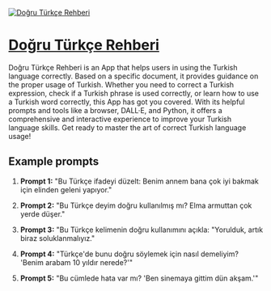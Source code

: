 [![Doğru Türkçe Rehberi](https://files.oaiusercontent.com/file-gfCG8wpAzOjfjWBpZSzTxhYL?se=2123-10-17T12%3A52%3A06Z&sp=r&sv=2021-08-06&sr=b&rscc=max-age%3D31536000%2C%20immutable&rscd=attachment%3B%20filename%3Df9d60524-3009-4806-ae04-977c29ef7915.png&sig=fvl2krPLhTAaIYmKhtfsR%2BR6fzUsPR9WheTrsfWML3A%3D)](https://chat.openai.com/g/g-SWwFzM1gf-dogru-turkce-rehberi)

# [Doğru Türkçe Rehberi](https://chat.openai.com/g/g-SWwFzM1gf-dogru-turkce-rehberi)

Doğru Türkçe Rehberi is an App that helps users in using the Turkish language correctly. Based on a specific document, it provides guidance on the proper usage of Turkish. Whether you need to correct a Turkish expression, check if a Turkish phrase is used correctly, or learn how to use a Turkish word correctly, this App has got you covered. With its helpful prompts and tools like a browser, DALL·E, and Python, it offers a comprehensive and interactive experience to improve your Turkish language skills. Get ready to master the art of correct Turkish language usage!

## Example prompts

1. **Prompt 1:** "Bu Türkçe ifadeyi düzelt: Benim annem bana çok iyi bakmak için elinden geleni yapıyor."

2. **Prompt 2:** "Bu Türkçe deyim doğru kullanılmış mı? Elma armuttan çok yerde düşer."

3. **Prompt 3:** "Bu Türkçe kelimenin doğru kullanımını açıkla: "Yorulduk, artık biraz soluklanmalıyız."

4. **Prompt 4:** "Türkçe'de bunu doğru söylemek için nasıl demeliyim? 'Benim arabam 10 yıldır nerede?'"

5. **Prompt 5:** "Bu cümlede hata var mı? 'Ben sinemaya gittim dün akşam.'"


